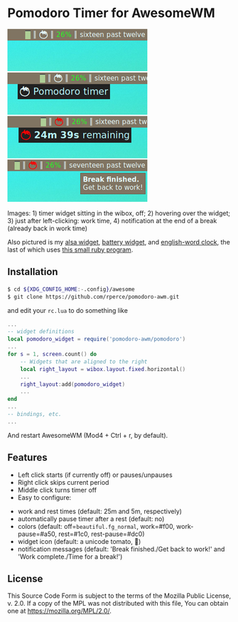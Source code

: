 Pomodoro Timer for AwesomeWM
===

![Plain](docs/plain.png) ![Hover](docs/hover.png)
![Work Hover](docs/work_hover.png) ![Next Work](docs/next_work.png)

Images: 1) timer widget sitting in the wibox, off; 2) hovering over the widget;
3) just after left-clicking: work time, 4) notification at the end of a break
(already back in work time)

Also pictured is my
[alsa widget](https://github.com/rperce/dotfiles/blob/master/awesome/.config/awesome/widgets/alsa.lua),
[battery widget](https://github.com/rperce/dotfiles/blob/master/awesome/.config/awesome/widgets/battery.lua),
and
[english-word clock](https://github.com/rperce/dotfiles/blob/master/awesome/.config/awesome/widgets/clock.lua),
the last of which uses
[this small ruby program](https://github.com/rperce/dotfiles/blob/master/path/path/wordtime).

Installation
---
```bash
$ cd ${XDG_CONFIG_HOME:-.config}/awesome
$ git clone https://github.com/rperce/pomodoro-awm.git
```

and edit your `rc.lua` to do something like
```lua
...
-- widget definitions
local pomodoro_widget = require('pomodoro-awm/pomodoro')
...
for s = 1, screen.count() do
    -- Widgets that are aligned to the right
    local right_layout = wibox.layout.fixed.horizontal()
    ...
    right_layout:add(pomodoro_widget)
    ...
end
...
-- bindings, etc.
...
```

And restart AwesomeWM (Mod4 + Ctrl + r, by default).

Features
---
* Left click starts (if currently off) or pauses/unpauses
* Right click skips current period
* Middle click turns timer off
* Easy to configure:
 - work and rest times (default: 25m and 5m, respectively)
 - automatically pause timer after a rest (default: no)
 - colors (default: off=`beautiful.fg_normal`, work=#f00, work-pause=#a50, rest=#1c0, rest-pause=#dc0)
 - widget icon (default: a unicode tomato, &#x1f345;)
 - notification messages (default: 'Break finished./Get back to work!' and 'Work complete./Time for a break!')

License
---
This Source Code Form is subject to the terms of the Mozilla Public License, v. 2.0. If a copy of the MPL was not distributed with this file, You can obtain one at https://mozilla.org/MPL/2.0/.
